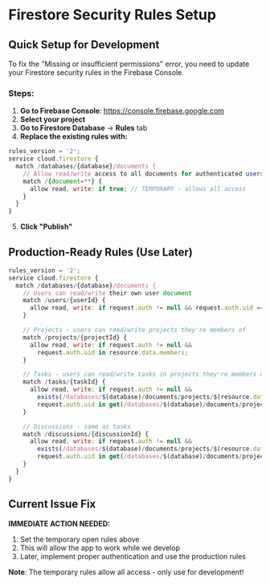 # Firestore Security Rules Setup

## Quick Setup for Development

To fix the "Missing or insufficient permissions" error, you need to update your Firestore security rules in the Firebase Console.

### Steps:

1. **Go to Firebase Console**: https://console.firebase.google.com
2. **Select your project**
3. **Go to Firestore Database** → **Rules** tab
4. **Replace the existing rules with:**

```javascript
rules_version = '2';
service cloud.firestore {
  match /databases/{database}/documents {
    // Allow read/write access to all documents for authenticated users (DEVELOPMENT ONLY)
    match /{document=**} {
      allow read, write: if true; // TEMPORARY - allows all access
    }
  }
}
```

5. **Click "Publish"**

## Production-Ready Rules (Use Later)

```javascript
rules_version = '2';
service cloud.firestore {
  match /databases/{database}/documents {
    // Users can read/write their own user document
    match /users/{userId} {
      allow read, write: if request.auth != null && request.auth.uid == userId;
    }

    // Projects - users can read/write projects they're members of
    match /projects/{projectId} {
      allow read, write: if request.auth != null &&
        request.auth.uid in resource.data.members;
    }

    // Tasks - users can read/write tasks in projects they're members of
    match /tasks/{taskId} {
      allow read, write: if request.auth != null &&
        exists(/databases/$(database)/documents/projects/$(resource.data.projectId)) &&
        request.auth.uid in get(/databases/$(database)/documents/projects/$(resource.data.projectId)).data.members;
    }

    // Discussions - same as tasks
    match /discussions/{discussionId} {
      allow read, write: if request.auth != null &&
        exists(/databases/$(database)/documents/projects/$(resource.data.projectId)) &&
        request.auth.uid in get(/databases/$(database)/documents/projects/$(resource.data.projectId)).data.members;
    }
  }
}
```

## Current Issue Fix

**IMMEDIATE ACTION NEEDED:**

1. Set the temporary open rules above
2. This will allow the app to work while we develop
3. Later, implement proper authentication and use the production rules

**Note**: The temporary rules allow all access - only use for development!

